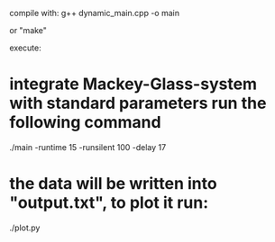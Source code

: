 
compile with:
g++ dynamic_main.cpp -o main

or "make"

execute:

# integrate Mackey-Glass-system with standard parameters run the following command

./main -runtime 15 -runsilent 100 -delay 17

# the data will be written into "output.txt", to plot it run:

./plot.py